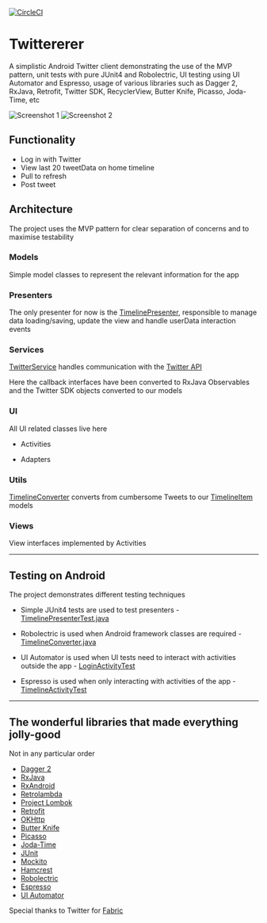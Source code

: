 [![CircleCI](https://circleci.com/gh/zfoltin/twittererer.svg?style=shield&circle-token=2b82ee6012c75077447864ce2c96c9079adbbcb9)](https://circleci.com/gh/zfoltin/twittererer)

# Twittererer

A simplistic Android Twitter client demonstrating the use of the MVP pattern, unit tests with pure JUnit4 and Robolectric, UI testing using UI Automator and Espresso, usage of various libraries such as Dagger 2, RxJava, Retrofit, Twitter SDK, RecyclerView, Butter Knife, Picasso, Joda-Time, etc

![Screenshot 1](screenshot1.png)
![Screenshot 2](screenshot2.png)

## Functionality
- Log in with Twitter
- View last 20 tweetData on home timeline
- Pull to refresh
- Post tweet

## Architecture

The project uses the MVP pattern for clear separation of concerns and to maximise testability

### Models

Simple model classes to represent the relevant information for the app

### Presenters

The only presenter for now is the [TimelinePresenter](https://github.com/zfoltin/twittererer/blob/master/app/src/main/java/com/crowdmix/twittererer/presenters/TimelinePresenter.java), responsible to manage data loading/saving, update the view and handle userData interaction events

### Services

[TwitterService](https://github.com/zfoltin/twittererer/blob/master/app/src/main/java/com/crowdmix/twittererer/services/TwitterService.java) handles communication with the [Twitter API](https://dev.twitter.com/rest/public)

Here the callback interfaces have been converted to RxJava Observables and the Twitter SDK objects converted to our models

### UI

All UI related classes live here

- Activities

- Adapters

### Utils

[TimelineConverter](https://github.com/zfoltin/twittererer/blob/master/app/src/main/java/com/crowdmix/twittererer/utils/TimelineConverter.java) converts from cumbersome Tweets to our [TimelineItem](https://github.com/zfoltin/twittererer/blob/master/app/src/main/java/com/crowdmix/twittererer/models/TimelineItem.java) models

### Views

View interfaces implemented by Activities

----

## Testing on Android

The project demonstrates different testing techniques

- Simple JUnit4 tests are used to test presenters - [TimelinePresenterTest.java](https://github.com/zfoltin/twittererer/blob/master/app/src/test/java/com/crowdmix/twittererer/presenters/TimelinePresenterTest.java)

- Robolectric is used when Android framework classes are required - [TimelineConverter.java](https://github.com/zfoltin/twittererer/blob/master/app/src/test/java/com/crowdmix/twittererer/utils/TimelineConverterTest.java)

- UI Automator is used when UI tests need to interact with activities outside the app - [LoginActivityTest](https://github.com/zfoltin/twittererer/blob/master/app/src/androidTest/java/com/crowdmix/twittererer/ui/activities/LoginActivityTest.java)

- Espresso is used when only interacting with activities of the app - [TimelineActivityTest](https://github.com/zfoltin/twittererer/blob/master/app/src/androidTest/java/com/crowdmix/twittererer/ui/activities/TimelineActivityTest.java)

----

## The wonderful libraries that made everything jolly-good

Not in any particular order

- [Dagger 2](http://google.github.io/dagger/)
- [RxJava](https://github.com/ReactiveX/RxJava)
- [RxAndroid](https://github.com/ReactiveX/RxAndroid)
- [Retrolambda](https://github.com/evant/gradle-retrolambda)
- [Project Lombok](https://projectlombok.org/)
- [Retrofit](http://square.github.io/retrofit/)
- [OKHttp](http://square.github.io/okhttp/)
- [Butter Knife](http://jakewharton.github.io/butterknife/)
- [Picasso](http://square.github.io/picasso/)
- [Joda-Time](http://www.joda.org/joda-time/)
- [JUnit](http://junit.org/)
- [Mockito](http://mockito.org/)
- [Hamcrest](http://hamcrest.org/)
- [Robolectric](http://robolectric.org/)
- [Espresso](https://developer.android.com/tools/testing-support-library/index.html#Espresso)
- [UI Automator](https://developer.android.com/tools/testing-support-library/index.html#UIAutomator)

Special thanks to Twitter for [Fabric](https://fabric.io)

